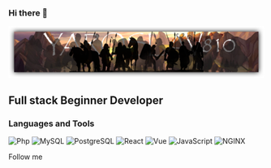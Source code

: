 ### Hi there 👋

[![Header](https://github.com/Yaroslav810/yaroslav810/blob/main/assets/Header.png)](https://github.com/Yaroslav810)

## Full stack Beginner Developer

### Languages and Tools
![Php](https://img.shields.io/badge/-PHP-332828?style=for-the-badge&logo=php&logoWidth=20)
![MySQL](https://img.shields.io/badge/-MySQL-332828?style=for-the-badge&logo=mysql&logoWidth=20)
![PostgreSQL](https://img.shields.io/badge/-PostgreSQL-332828?style=for-the-badge&logo=postgresql&logoWidth=20)
![React](https://img.shields.io/badge/-React-332828?style=flat&logo=react&logoWidth=20)
![Vue](https://img.shields.io/badge/-Vue.JS-332828?style=flat&logo=vue.js&logoWidth=20)
![JavaScript](https://img.shields.io/badge/-JavaScript-332828?style=flat&logo=javascript&logoWidth=20)
![NGINX](https://img.shields.io/badge/-Nginx-332828?style=flat&logo=nginx&logoWidth=20)

Follow me
<!--
**Yaroslav810/yaroslav810** is a ✨ _special_ ✨ repository because its `README.md` (this file) appears on your GitHub profile.

Here are some ideas to get you started:

- 🔭 I’m currently working on ...
- 🌱 I’m currently learning ...
- 👯 I’m looking to collaborate on ...
- 🤔 I’m looking for help with ...
- 💬 Ask me about ...
- 📫 How to reach me: ...
- 😄 Pronouns: ...
- ⚡ Fun fact: ...
-->
